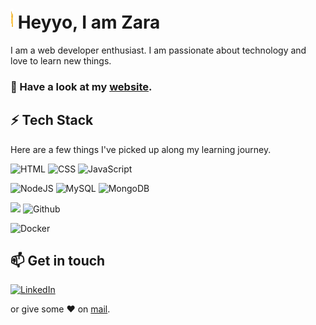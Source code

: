 <img src="" align="right" width="400">

# <img src="https://raw.githubusercontent.com/ABSphreak/ABSphreak/master/gifs/Hi.gif" height="32px" width="5px"> Heyyo, I am Zara

I am a web developer enthusiast. I am passionate about technology and love to learn new things.
### 🔭 Have a look at my [website](https://itsmezara.me/).


## ⚡ Tech Stack

Here are a few things I've picked up along my learning journey.


![HTML](https://img.shields.io/badge/HTML5-E34F26?style=for-the-badge&logo=html5&logoColor=white) ![CSS](https://img.shields.io/badge/CSS-239120?&style=for-the-badge&logo=css3&logoColor=white) ![JavaScript](https://img.shields.io/badge/JavaScript-F7DF1E?style=for-the-badge&logo=javascript&logoColor=black) 
  
![NodeJS](https://img.shields.io/badge/Node.js-43853D?style=for-the-badge&logo=node.js&logoColor=white) ![MySQL](https://img.shields.io/badge/MySQL-00000F?style=for-the-badge&logo=mysql&logoColor=white) ![MongoDB](https://img.shields.io/badge/MongoDB-4EA94B?style=for-the-badge&logo=mongodb&logoColor=white)

![](https://img.shields.io/badge/git%20-%23F05033.svg?&style=for-the-badge&logo=git&logoColor=white)  ![Github](https://img.shields.io/badge/github%20-%23121011.svg?&style=for-the-badge&logo=github&logoColor=white) 

![Docker](https://img.shields.io/badge/docker%20-%230db7ed.svg?&style=for-the-badge&logo=docker&logoColor=white)

## 📫 Get in touch
[![LinkedIn](https://img.shields.io/badge/LinkedIn-0077B5?style=for-the-badge&logo=linkedin&logoColor=white)](https://in.linkedin.com/in/nilam-magfira-az-zahra)

or give some ♥ on [mail](mailto:nilammagfiraazzahra@gmail.com).
<!--
**azzahra-04/azzahra-04** is a ✨ _special_ ✨ repository because its `README.md` (this file) appears on your GitHub profile.

Here are some ideas to get you started:

- 🔭 I’m currently working on ...
- 🌱 I’m currently learning ...
- 👯 I’m looking to collaborate on ...
- 🤔 I’m looking for help with ...
- 💬 Ask me about ...
- 📫 How to reach me: ...
- 😄 Pronouns: ...
- ⚡ Fun fact: ...
-->
